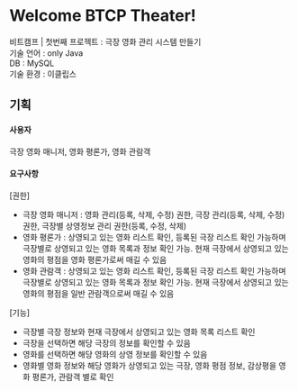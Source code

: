 # Welcome BTCP Theater!
비트캠프 | 첫번째 프로젝트 : 극장 영화 관리 시스템 만들기 <br>
기술 언어 : only Java <br>
DB : MySQL <br>
기술 환경 : 이클립스

## 기획
#### 사용자 
극장 영화 매니저, 영화 평론가, 영화 관람객
#### 요구사항
[권한]
- 극장 영화 매니저 : 영화 관리(등록, 삭제, 수정) 권한, 극장 관리(등록, 삭제, 수정) 권한, 극장별 상영정보 관리 권한(등록, 수정, 삭제)
- 영화 평론가 : 상영되고 있는 영화 리스트 확인, 등록된 극장 리스트 확인 가능하며 극장별로 상영되고 있는 영화 목록과 정보 확인 가능. 현재 극장에서 상영되고 있는 영화의 평점을 영화 평론가로써 매길 수 있음
- 영화 관람객 : 상영되고 있는 영화 리스트 확인, 등록된 극장 리스트 확인 가능하며 극장별로 상영되고 있는 영화 목록과 정보 확인 가능. 현재 극장에서 상영되고 있는 영화의 평점을 일반 관람객으로써 매길 수 있음

[기능]
- 극장별 극장 정보와 현재 극장에서 상영되고 있는 영화 목록 리스트 확인 
- 극장을 선택하면 해당 극장의 정보를 확인할 수 있음
- 영화를 선택하면 해당 영화의 상영 정보를 확인할 수 있음
- 영화별 영화 정보와 해당 영화가 상영되고 있는 극장, 영화 평점 정보, 감상평을 영화 평론가, 관람객 별로 확인
